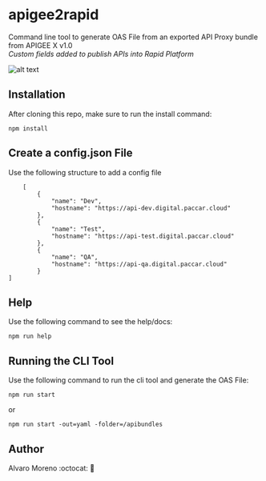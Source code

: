 # apigee2rapid
Command line tool to generate OAS File from an exported API Proxy bundle from APIGEE X v1.0 <br>
*Custom fields added to publish APIs into Rapid Platform*

![alt text](https://i.ibb.co/G952PpC/apigeerapid.png)


## Installation
After cloning this repo, make sure to run the install command: <br>
```
npm install
```

## Create a config.json File
Use the following structure to add a config file <br>
```
    [
        {
            "name": "Dev",
            "hostname": "https://api-dev.digital.paccar.cloud"
        },
        {
            "name": "Test",
            "hostname": "https://api-test.digital.paccar.cloud"
        },
        {
            "name": "QA",
            "hostname": "https://api-qa.digital.paccar.cloud"
        }
]
```

## Help
Use the following command to see the help/docs: <br>
```
npm run help
```

## Running the CLI Tool
Use the following command to run the cli tool and generate the OAS File: <br>
```
npm run start
```
or
```
npm run start -out=yaml -folder=/apibundles
```

## Author
Alvaro Moreno :octocat: :rocket:
